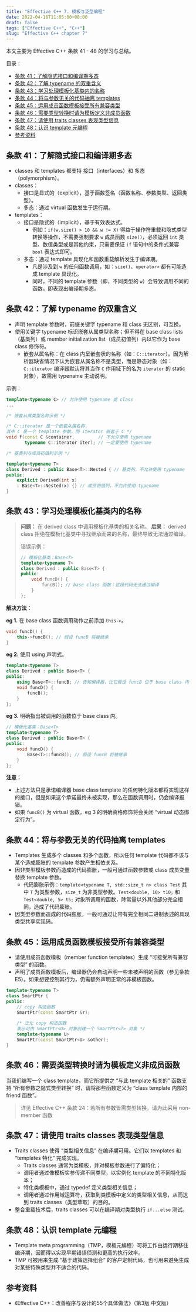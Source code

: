 ```yaml
---
title: "Effective C++ 7. 模板与泛型编程"
date: 2022-04-16T11:05:00+08:00
draft: false
tags: ["Effective C++", "C++"]
slug: "Effective C++ chapter 7"
---
```


本文主要为 Effective C++ 条款 41 - 48 的学习与总结。

目录：

- [条款 41：了解隐式接口和编译期多态](#条款-41了解隐式接口和编译期多态)
- [条款 42：了解 typename 的双重含义](#条款-42了解-typename-的双重含义)
- [条款 43：学习处理模板化基类内的名称](#条款-43学习处理模板化基类内的名称)
- [条款 44：将与参数无关的代码抽离 templates](#条款-44将与参数无关的代码抽离-templates)
- [条款 45：运用成员函数模板接受所有兼容类型](#条款-45运用成员函数模板接受所有兼容类型)
- [条款 46：需要类型转换时请为模板定义非成员函数](#条款-46需要类型转换时请为模板定义非成员函数)
- [条款 47：请使用 traits classes 表现类型信息](#条款-47请使用-traits-classes-表现类型信息)
- [条款 48：认识 template 元编程](#条款-48认识-template-元编程)
- [参考资料](#参考资料)

## 条款 41：了解隐式接口和编译期多态

* classes 和 templates 都支持 接口（interfaces）和 多态（polymorphism）。
* classes：
  * 接口是显式的（explicit），基于函数签名（函数名称、参数类型、返回类型）。
  * 多态：通过 virtual 函数发生于运行期。
* templates：
  * 接口是隐式的（implicit），基于有效表达式。
    * 例如：`if(w.size() > 10 && w != X)` 得益于操作符重载和隐式类型转换等操作，不需要强制要求 `w` 成员函数 `size()`，必须返回 `int` 类型、数值类型或是其他约束，只需要保证 `if` 语句中的条件式兼容 `bool` 表达式即可。
  * 多态：通过 template 具现化和函数重载解析发生于编译期。
    * 凡是涉及到 `w` 的任何函数调用，如：`size()`、`operator>` 都有可能造成 template 具现化。
    * 同时，不同的 template 参数（即，不同类型的 `w`）会导致调用不同的函数，即表现出编译期多态。

## 条款 42：了解 typename 的双重含义

* 声明 template 参数时，前缀关键字 typename 和 class 无区别，可互换。
* 使用关键字 typename 标识嵌套从属类型名称；但不得在 base class lists（基类列）或 member initialization list（成员初值列）内以它作为 base class 修饰符。
  * 嵌套从属名称：在 class 内呈嵌套状的名称（如：`C::iterator`）。因为解析器缺省情况下认为嵌套从属名称不是类型，而是静态对象（如：`C::iterator` 编译器默认将其当作 `C` 作用域下的名为 `iterator` 的 static 对象），故需用 typename 主动说明。

示例：

```C++
template<typename C> // 允许使用 typename 或 class
...

/* 嵌套从属类型名称示例 */

/* C::iterator 是一个嵌套从属名称，
其中 C 是一个 template 参数，而 iterator 嵌套于 C */
void f(const C &container,         // 不允许使用 typename 
       typename C::iterator iter); // 一定要使用 typename

/* 基类列与成员初值列示例 */

template<typename T>
class Derived : public Base<T>::Nested { // 基类列，不允许使用 typename
public:
    explicit Derived(int x) 
    : Base<T>::Nested(x) {} // 成员初值列，不允许使用 typename
}
```

## 条款 43：学习处理模板化基类内的名称

> **问题：** 在 derived class 中调用模板化基类的相关名称。
> **后果：** derived class 拒绝在模板化基类中寻找继承而来的名称，最终导致无法通过编译。
>
> 错误示例：
>
> ```C++
> // 模板化基类：Base<T>
> template<typename T>
> class Derived : public Base<T> {
> public:
>     void funcD() {
>         funcB(); // base class 函数：这段代码无法通过编译
>     }
> };
>```

**解决方法：**

**eg 1.** 在 base class 函数调用动作之前添加 `this->`。

```C++
void funcD() {
    this->funcB(); // 假设 funcB 将被继承
}
```

**eg 2.** 使用 using 声明式。

```C++
template<typename T>
class Derived : public Base<T> {
public:
    using Base<T>::funcB; // 告知编译器，让它假设 funcB 位于 base class 内
    void funcD() {
        funcB();
    }
};
```

**eg 3.** 明确指出被调用的函数位于 base class 内。

```C++
// 模板化基类：Base<T>
template<typename T>
class Derived : public Base<T> {
public:
    void funcD() {
        Base<T>::funcB(); // 假设 funcB 将被继承
    }
};
```

**注意：**

* 上述方法只是承诺编译器 base class template 的任何特化版本都将实现这样的接口，但是如果这个承诺最终未被实现，那么在函数调用时，仍会编译报错。
* 如果 `funcB()` 为 virtual 函数，eg 3 的明确资格修饰将会关闭 “virtual 动态绑定行为”。

## 条款 44：将与参数无关的代码抽离 templates

* Templates 生成多个 classes 和多个函数，所以任何 template 代码都不该与某个造成膨胀的 template 参数产生相依关系。
* 因非类型模板参数而造成的代码膨胀，一般可通过函数参数或 class 成员变量替换 template 参数。
  * 代码膨胀示例：`template<typename T, std::size_t n> class Test` 其中 `T` 为类型参数，`size_t` 为非类型参数。`Test<double, 10> t10;` 和 `Test<double, 5> t5;` 对象所调用的函数，除常量以外其他部分完全相同，造成了代码膨胀。
* 因类型参数而造成的代码膨胀，一般可通过让带有完全相同二进制表述的具现类型共享实现码。

## 条款 45：运用成员函数模板接受所有兼容类型

* 请使用成员函数模板（member function templates）生成 “可接受所有兼容类型” 的函数。
* 声明了成员函数模板后，编译器仍会自动声明一些未被声明的函数（参见条款 E5）。如果想要控制其行为，仍需额外声明正常的非模板函数。

```C++
template<typename T>
class SmartPtr {
public:
    // copy 构造函数
    SmartPtr(const SmartPtr &r);
    
    /* 泛化 copy 构造函数
    表示可由 SmartPtr<U> 对象创建一个 SmartPtr<T> 对象 */
    template<typename U>
    SmartPtr(const SmartPtr<U> &other); 
}
```

## 条款 46：需要类型转换时请为模板定义非成员函数

当我们编写一个 class template，而它所提供之 “与此 template 相关的” 函数支持 “所有参数之隐式类型转换” 时，请将那些函数定义为 “class template 内部的 friend 函数”。

> 详见 Effective C++ 条款 24：若所有参数皆需类型转换，请为此采用 non-member 函数

## 条款 47：请使用 traits classes 表现类型信息

* Traits classes 使得 “类型相关信息” 在编译期可用。它们以 templates 和 “templates 特化” 完成实现。
  * Traits classes 通常为类模板，并对模板参数进行了偏特化；
  * 调用者通过像模板实参传递不同类型，以实例化 template 的不同特化版本；
  * 特化类模板中，通过 typedef 定义类型相关信息；
  * 调用者通过作用域运算符，获取到类模板中定义的类型相关信息，从而达到 traits classes（类型萃取）的目的。
* 整合重载技术后，traits classes 可以在编译期对类型执行 `if...else` 测试。

## 条款 48：认识 template 元编程

* Template meta programming（TMP，模板元编程）可将工作由运行期移往编译期，因而得以实现早期错误侦测和更高的执行效率。
* TMP 可被用来生成 “基于政策选择组合” 的客户定制代码，也可用来避免生成对某些特殊类型并不适合的代码。

## 参考资料

* 《Effective C++：改善程序与设计的55个具体做法》（第3版 中文版）
